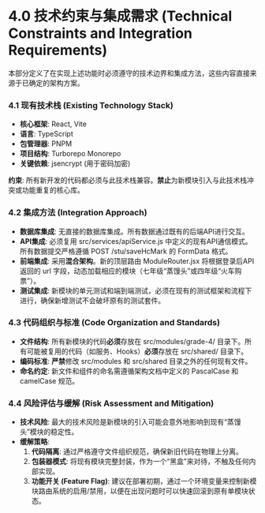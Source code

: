 # **4.0 技术约束与集成需求 (Technical Constraints and Integration Requirements)**

本部分定义了在实现上述功能时必须遵守的技术边界和集成方法，这些内容直接来源于已确定的架构方案。

### **4.1 现有技术栈 (Existing Technology Stack)**

* **核心框架**: React, Vite  
* **语言**: TypeScript  
* **包管理器**: PNPM  
* **项目结构**: Turborepo Monorepo  
* **关键依赖**: jsencrypt (用于密码加密)

**约束**: 所有新开发的代码都必须与此技术栈兼容。**禁止**为新模块引入与此技术栈冲突或功能重复的核心库。

### **4.2 集成方法 (Integration Approach)**

* **数据库集成**: 无直接的数据库集成。所有数据通过既有的后端API进行交互。  
* **API集成**: 必须复用 src/services/apiService.js 中定义的现有API通信模式。所有数据提交严格遵循 POST /stu/saveHcMark 的 FormData 格式。  
* **前端集成**: 采用**混合架构**。新的顶层路由 ModuleRouter.jsx 将根据登录后API返回的 url 字段，动态加载相应的模块（七年级“蒸馒头”或四年级“火车购票”）。  
* **测试集成**: 新模块的单元测试和端到端测试，必须在现有的测试框架和流程下进行，确保新增测试不会破坏原有的测试套件。

### **4.3 代码组织与标准 (Code Organization and Standards)**

* **文件结构**: 所有新模块的代码**必须**存放在 src/modules/grade-4/ 目录下。所有可能被复用的代码（如服务、Hooks）**必须**存放在 src/shared/ 目录下。  
* **编码标准**: **严禁**修改 src/modules 和 src/shared 目录之外的任何现有文件。  
* **命名约定**: 新文件和组件的命名需遵循架构文档中定义的 PascalCase 和 camelCase 规范。

### **4.4 风险评估与缓解 (Risk Assessment and Mitigation)**

* **技术风险**: 最大的技术风险是新模块的引入可能会意外地影响到现有“蒸馒头”模块的稳定性。  
* **缓解策略**:  
  1. **代码隔离**: 通过严格遵守文件组织规范，确保新旧代码在物理上分离。  
  2. **包装器模式**: 将现有模块完整封装，作为一个“黑盒”来对待，不触及任何内部实现。  
  3. **功能开关 (Feature Flag)**: 建议在部署初期，通过一个环境变量来控制新模块路由系统的启用/禁用，以便在出现问题时可以快速回滚到原有单模块状态。
